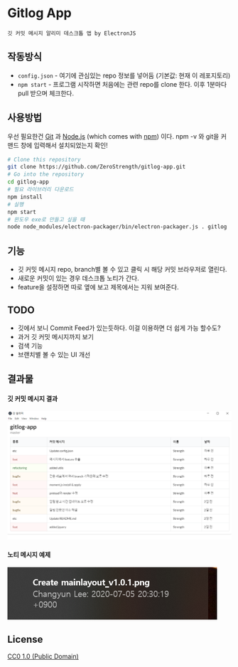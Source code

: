 # Gitlog App

```깃 커밋 메시지 알리미 데스크톱 앱 by ElectronJS```

## 작동방식

- `config.json` - 여기에 관심있는 repo 정보를 넣어둠 (기본값: 현재 이 레포지토리)
- `npm start` - 프로그램 시작하면 처음에는 관련 repo를 clone 한다. 이후 1분마다 pull 받으며 체크한다.

## 사용방법

우선 필요한건 [Git](https://git-scm.com) 과 [Node.js](https://nodejs.org/en/download/) (which comes with [npm](http://npmjs.com)) 이다. npm -v 와 git을 커맨드 창에 입력해서 설치되었는지 확인!

```bash
# Clone this repository
git clone https://github.com/ZeroStrength/gitlog-app.git
# Go into the repository
cd gitlog-app
# 필요 라이브러리 다운로드
npm install
# 실행
npm start
# 윈도우 exe로 만들고 싶을 때
node node_modules/electron-packager/bin/electron-packager.js . gitlog
```


## 기능
- 깃 커밋 메시지 repo, branch별 볼 수 있고 클릭 시 해당 커밋 브라우저로 열린다.
- 새로운 커밋이 있는 경우 데스크톱 노티가 간다.
- feature을 설정하면 따로 옆에 보고 제목에서는 지워 보여준다.

## TODO
- 깃에서 보니 Commit Feed가 있는듯하다. 이걸 이용하면 더 쉽게 가능 할수도?
- 과거 깃 커밋 메시지까지 보기
- 검색 기능
- 브랜치별 볼 수 있는 UI 개선

## 결과물

#### 깃 커밋 메시지 결과
![mainlayout](screenshots/mainlayout_v1.0.1.png)

#### 노티 메시지 예제
![notification](screenshots/pushnotification_v1.0.1.png)


## License

[CC0 1.0 (Public Domain)](LICENSE.md)
